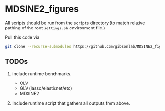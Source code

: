 # MDSINE2_figures


All scripts should be run from the ```scripts``` directory (to match relative pathing of 
the root `settings.sh` environment file.)

Pull this code via
```bash
git clone --recurse-submodules https://github.com/gibsonlab/MDSINE2_figures.git
```

## TODOs
1. include runtime benchmarks.
    - CLV
    - GLV (lasso/elasticnet/etc)
    - MDSINE2
    
2. Include runtime script that gathers all outputs from above.
